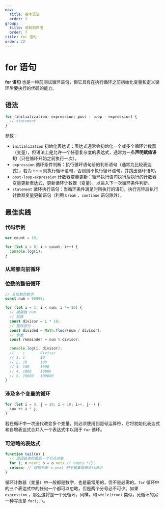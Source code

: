 ```yaml
---
nav:
  title: 基本语法
  order: 1
group:
  title: 语句和声明
  order: 7
title: for 语句
order: 22
---
```


# for 语句

**for 语句** 也是一种前测试循环语句，但它具有在执行循环之前初始化变量和定义循环后要执行的代码的能力。

## 语法

```js
for (initialization; expression; post - loop - expression) {
  // statement
}
```

参数：

- `initialization` 初始化表达式：表达式通常会初始化一个或多个循环计数器（变量），但语法上是允许一个任意复杂度的表达式，通常为一条**声明赋值语句**（只在循环开始之前执行一次）。
- `expression` 循环条件判断：执行循环语句前的判断语句（通常为比较表达式），若为 `true` 则执行循环语句，否则则不执行循环语句，并跳出循环语句。
- `post-loop-expression` 计数器变量更新：循环执行语句执行后执行的计数器变量更新表达式，更新循环计数器（变量），以进入下一次循环条件判断。
- `statement` 循环执行语句：当循环条件满足时所执行的语句，执行完毕后执行计数器变量更新语句（利用 `break` 、`continue` 语句除外）。

## 最佳实践

### 代码示例

```js
var count = 10;

for (let i = 0; i < count; i++) {
  console.log(i);
}
```

### 从尾部向前循环

### 位数的整倍循环

```js
// 五位数的数字
const num = 99999;

for (let i = 1; i < num; i *= 10) {
  // 被除数 num
  // 除数
  const divisor = i * 10;
  // 整除部分
  const divided = Math.floor(num / divisor);
  // 余数
  const remainder = num % divisor;

  console.log(i, divisor);
  //    i       divisor
  // 1. 1       10
  // 2. 10      100
  // 3. 100     1000
  // 4. 1000    10000
  // 5. 10000   100000
}
```

### 涉及多个变量的循环

```js
for (let i = 0, j = 10; i < 10; i++, j--) {
  sum += i * j;
}
```

若在循环中一次迭代改变多个变量，则必须使用到逗号运算符，它将初始化表达式和自增表达式合并入一个表达式中以用于 `for` 循环。

### 可忽略的表达式

```js
function tail(o) {
  // 返回链表的最后一个节点对象
  for (; o.next; o = o.netx /* empty */);
  return; // 根据判断 o.next 是不是真值来执行遍历
}
```

循环计数器（变量）中一般都是数字，也是最常用的，但不是必需的。`for` 循环中的三个表达式中的任何一个都可以忽略，但是两个分号必不可少。如果 `expression` ，那么这将是一个死循环，同样，和 `while(true)` 类似，死循环的另一种写法是 `for(;;)`。
